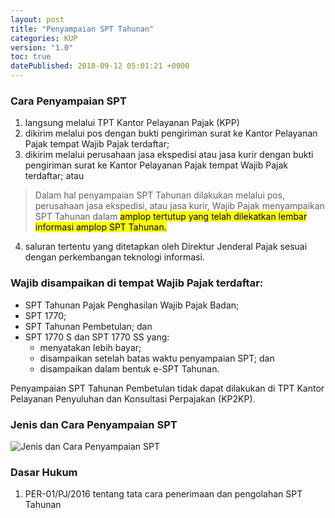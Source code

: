```yaml
---
layout: post
title: "Penyampaian SPT Tahunan"
categories: KUP
version: "1.0"
toc: true
datePublished: 2018-09-12 05:01:21 +0000
---
```

### Cara Penyampaian SPT

1. langsung melalui TPT Kantor Pelayanan Pajak (KPP)
2. dikirim melalui pos dengan bukti pengiriman surat ke Kantor Pelayanan Pajak tempat Wajib Pajak terdaftar;
3. dikirim melalui perusahaan jasa ekspedisi atau jasa kurir dengan bukti pengiriman surat ke Kantor Pelayanan Pajak tempat Wajib Pajak terdaftar; atau
> Dalam hal penyampaian SPT Tahunan dilakukan melalui pos, perusahaan jasa ekspedisi, atau jasa kurir, Wajib Pajak menyampaikan SPT Tahunan dalam <mark>amplop tertutup yang telah dilekatkan lembar informasi amplop SPT Tahunan.</mark>

4. saluran tertentu yang ditetapkan oleh Direktur Jenderal Pajak sesuai dengan perkembangan teknologi informasi.

### Wajib disampaikan di tempat Wajib Pajak terdaftar:

* SPT Tahunan Pajak Penghasilan Wajib Pajak Badan;
* SPT 1770;
* SPT Tahunan Pembetulan; dan
* SPT 1770 S dan SPT 1770 SS yang:
  + menyatakan lebih bayar;
  + disampaikan setelah batas waktu penyampaian SPT; dan
  + disampaikan dalam bentuk e-SPT Tahunan.

Penyampaian SPT Tahunan Pembetulan tidak dapat dilakukan di TPT Kantor Pelayanan Penyuluhan dan Konsultasi Perpajakan (KP2KP).

### Jenis dan Cara Penyampaian SPT

![Jenis dan Cara Penyampaian SPT]({{site.baseurl}}/public/post/tabelpenyampaianspt.JPG "Jenis dan Cara Penyampaian SPT")

### Dasar Hukum
1. PER-01/PJ/2016 tentang tata cara penerimaan dan pengolahan SPT Tahunan